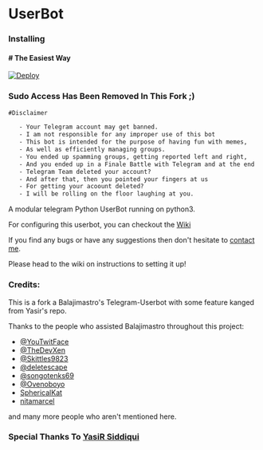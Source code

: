 # UserBot

### Installing

 #### # The Easiest Way

 [![Deploy](https://www.herokucdn.com/deploy/button.svg)](https://heroku.com/deploy)


### Sudo Access Has Been Removed In This Fork ;)


```diff
#Disclaimer

   - Your Telegram account may get banned.
   - I am not responsible for any improper use of this bot
   - This bot is intended for the purpose of having fun with memes,
   - As well as efficiently managing groups.
   - You ended up spamming groups, getting reported left and right,
   - And you ended up in a Finale Battle with Telegram and at the end
   - Telegram Team deleted your account?
   - And after that, then you pointed your fingers at us
   - For getting your acoount deleted?
   - I will be rolling on the floor laughing at you.
```

A modular telegram Python UserBot running on python3.

For configuring this userbot, you can checkout the [Wiki](https://wiki.raphielgang.org)

If you find any bugs or have any suggestions then don't hesitate to [contact me](https://t.me/noobvishal).

Please head to the wiki on instructions to setting it up!

### Credits:

This is a fork a Balajimastro's Telegram-Userbot with some feature kanged from Yasir's repo.

Thanks to the people who assisted Balajimastro throughout this project:

* [@YouTwitFace](https://github.com/YouTwitFace)
* [@TheDevXen](https://github.com/TheDevXen)
* [@Skittles9823](https://github.com/Skittles9823)
* [@deletescape](https://github.com/deletescape)
* [@songotenks69](https://github.com/songotenks69)
* [@Ovenoboyo](https://github.com/Ovenoboyo)
* [SphericalKat](https://github.com/ATechnoHazard)
* [nitamarcel](https://github.com/nitanmarcel)

and many more people who aren't mentioned here.

### Special Thanks To [YasiR Siddiqui](https://github.com/Yasir-siddiqui)
